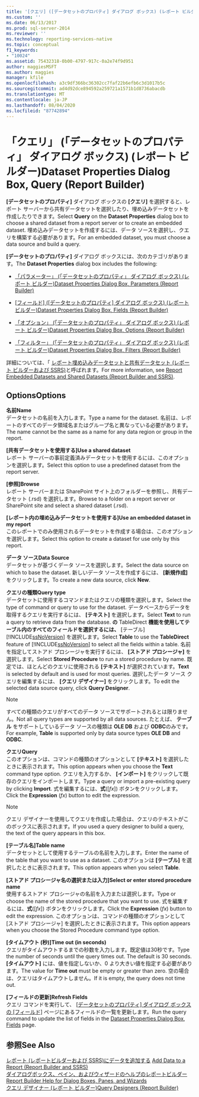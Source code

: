 ```yaml
---
title: '[クエリ] ([データセットのプロパティ] ダイアログ ボックス) (レポート ビルダー) | Microsoft Docs'
ms.custom: ''
ms.date: 06/13/2017
ms.prod: sql-server-2014
ms.reviewer: ''
ms.technology: reporting-services-native
ms.topic: conceptual
f1_keywords:
- "10024"
ms.assetid: 75432318-0b00-4797-917c-0a2e74f9d951
author: maggiesMSFT
ms.author: maggies
manager: kfile
ms.openlocfilehash: a3c9df366bc36302cc7faf22b6efb6c3d1017b5c
ms.sourcegitcommit: ad4d92dce894592a259721a1571b1d8736abacdb
ms.translationtype: MT
ms.contentlocale: ja-JP
ms.lasthandoff: 08/04/2020
ms.locfileid: "87742894"
---
```

# <a name="dataset-properties-dialog-box-query-report-builder"></a><span data-ttu-id="7f938-102">「クエリ」 (「データセットのプロパティ」 ダイアログ ボックス) (レポート ビルダー)</span><span class="sxs-lookup"><span data-stu-id="7f938-102">Dataset Properties Dialog Box, Query (Report Builder)</span></span>
  <span data-ttu-id="7f938-103">**[データセットのプロパティ]** ダイアログ ボックスの **[クエリ]** を選択すると、レポート サーバーから共有データセットを選択したり、埋め込みデータセットを作成したりできます。</span><span class="sxs-lookup"><span data-stu-id="7f938-103">Select **Query** on the **Dataset Properties** dialog box to choose a shared dataset from a report server or to create an embedded dataset.</span></span> <span data-ttu-id="7f938-104">埋め込みデータセットを作成するには、データ ソースを選択し、クエリを構築する必要があります。</span><span class="sxs-lookup"><span data-stu-id="7f938-104">For an embedded dataset, you must choose a data source and build a query.</span></span>  
  
 <span data-ttu-id="7f938-105">**[データセットのプロパティ]** ダイアログ ボックスには、次のカテゴリがあります。</span><span class="sxs-lookup"><span data-stu-id="7f938-105">The **Dataset Properties** dialog box includes the following:</span></span>  
  
-   [<span data-ttu-id="7f938-106">「パラメーター」 (「データセットのプロパティ」 ダイアログ ボックス) &#40;レポート ビルダー&#41;</span><span class="sxs-lookup"><span data-stu-id="7f938-106">Dataset Properties Dialog Box, Parameters &#40;Report Builder&#41;</span></span>](../dataset-properties-dialog-box-parameters-report-builder.md)  
  
-   <span data-ttu-id="7f938-107">[[フィールド] ([データセットのプロパティ] ダイアログ ボックス) &#40;レポート ビルダー&#41;](../dataset-properties-dialog-box-fields-report-builder.md)</span><span class="sxs-lookup"><span data-stu-id="7f938-107">[Dataset Properties Dialog Box, Fields &#40;Report Builder&#41;](../dataset-properties-dialog-box-fields-report-builder.md)</span></span>  
  
-   [<span data-ttu-id="7f938-108">「オプション」 (「データセットのプロパティ」 ダイアログ ボックス) &#40;レポート ビルダー&#41;</span><span class="sxs-lookup"><span data-stu-id="7f938-108">Dataset Properties Dialog Box, Options &#40;Report Builder&#41;</span></span>](dataset-properties-dialog-box-options-report-builder.md)  
  
-   [<span data-ttu-id="7f938-109">「フィルター」 (「データセットのプロパティ」 ダイアログ ボックス) &#40;レポート ビルダー&#41;</span><span class="sxs-lookup"><span data-stu-id="7f938-109">Dataset Properties Dialog Box, Filters &#40;Report Builder&#41;</span></span>](../dataset-properties-dialog-box-filters-report-builder.md)  
  
 <span data-ttu-id="7f938-110">詳細については、「 [レポート埋め込みデータセットと共有データセット &#40;レポート ビルダーおよび SSRS&#41;](report-embedded-datasets-and-shared-datasets-report-builder-and-ssrs.md)と呼ばれます。</span><span class="sxs-lookup"><span data-stu-id="7f938-110">For more information, see [Report Embedded Datasets and Shared Datasets &#40;Report Builder and SSRS&#41;](report-embedded-datasets-and-shared-datasets-report-builder-and-ssrs.md).</span></span>  
  
## <a name="options"></a><span data-ttu-id="7f938-111">Options</span><span class="sxs-lookup"><span data-stu-id="7f938-111">Options</span></span>  
 <span data-ttu-id="7f938-112">**名前**</span><span class="sxs-lookup"><span data-stu-id="7f938-112">**Name**</span></span>  
 <span data-ttu-id="7f938-113">データセットの名前を入力します。</span><span class="sxs-lookup"><span data-stu-id="7f938-113">Type a name for the dataset.</span></span> <span data-ttu-id="7f938-114">名前は、レポートのすべてのデータ領域名またはグループ名と異なっている必要があります。</span><span class="sxs-lookup"><span data-stu-id="7f938-114">The name cannot be the same as a name for any data region or group in the report.</span></span>  
  
 <span data-ttu-id="7f938-115">**[共有データセットを使用する]**</span><span class="sxs-lookup"><span data-stu-id="7f938-115">**Use a shared dataset**</span></span>  
 <span data-ttu-id="7f938-116">レポート サーバーの事前定義済みデータセットを使用するには、このオプションを選択します。</span><span class="sxs-lookup"><span data-stu-id="7f938-116">Select this option to use a predefined dataset from the report server.</span></span>  
  
 <span data-ttu-id="7f938-117">**[参照]**</span><span class="sxs-lookup"><span data-stu-id="7f938-117">**Browse**</span></span>  
 <span data-ttu-id="7f938-118">レポート サーバーまたは SharePoint サイト上のフォルダーを参照し、共有データセット (.rsd) を選択します。</span><span class="sxs-lookup"><span data-stu-id="7f938-118">Browse to a folder on a report server or SharePoint site and select a shared dataset (.rsd).</span></span>  
  
 <span data-ttu-id="7f938-119">**[レポート内の埋め込みデータセットを使用する]**</span><span class="sxs-lookup"><span data-stu-id="7f938-119">**Use an embedded dataset in my report**</span></span>  
 <span data-ttu-id="7f938-120">このレポートでのみ使用されるデータセットを作成する場合は、このオプションを選択します。</span><span class="sxs-lookup"><span data-stu-id="7f938-120">Select this option to create a dataset for use only by this report.</span></span>  
  
 <span data-ttu-id="7f938-121">**データ ソース**</span><span class="sxs-lookup"><span data-stu-id="7f938-121">**Data Source**</span></span>  
 <span data-ttu-id="7f938-122">データセットが基づくデータ ソースを選択します。</span><span class="sxs-lookup"><span data-stu-id="7f938-122">Select the data source on which to base the dataset.</span></span> <span data-ttu-id="7f938-123">新しいデータ ソースを作成するには、 **[新規作成]** をクリックします。</span><span class="sxs-lookup"><span data-stu-id="7f938-123">To create a new data source, click **New**.</span></span>  
  
 <span data-ttu-id="7f938-124">**クエリの種類**</span><span class="sxs-lookup"><span data-stu-id="7f938-124">**Query type**</span></span>  
 <span data-ttu-id="7f938-125">データセットに使用するコマンドまたはクエリの種類を選択します。</span><span class="sxs-lookup"><span data-stu-id="7f938-125">Select the type of command or query to use for the dataset.</span></span> <span data-ttu-id="7f938-126">データベースからデータを取得するクエリを実行するには、 **[テキスト]** を選択します。</span><span class="sxs-lookup"><span data-stu-id="7f938-126">Select **Text** to run a query to retrieve data from the database.</span></span> <span data-ttu-id="7f938-127">**の** TableDirect **機能を使用してテーブル内のすべてのフィールドを選択するには、** [テーブル] [!INCLUDE[ssNoVersion](../../includes/ssnoversion-md.md)] を選択します。</span><span class="sxs-lookup"><span data-stu-id="7f938-127">Select **Table** to use the **TableDirect** feature of [!INCLUDE[ssNoVersion](../../includes/ssnoversion-md.md)] to select all the fields within a table.</span></span> <span data-ttu-id="7f938-128">名前を指定してストアド プロシージャを実行するには、 **[ストアド プロシージャ]** を選択します。</span><span class="sxs-lookup"><span data-stu-id="7f938-128">Select **Stored Procedure** to run a stored procedure by name.</span></span> <span data-ttu-id="7f938-129">既定では、ほとんどのクエリに使用される **[テキスト]** が選択されています。</span><span class="sxs-lookup"><span data-stu-id="7f938-129">**Text** is selected by default and is used for most queries.</span></span> <span data-ttu-id="7f938-130">選択したデータ ソース クエリを編集するには、 **[クエリ デザイナー]** をクリックします。</span><span class="sxs-lookup"><span data-stu-id="7f938-130">To edit the selected data source query, click **Query Designer**.</span></span>  
  
> [!NOTE]  
>  <span data-ttu-id="7f938-131">すべての種類のクエリがすべてのデータ ソースでサポートされるとは限りません。</span><span class="sxs-lookup"><span data-stu-id="7f938-131">Not all query types are supported by all data sources.</span></span> <span data-ttu-id="7f938-132">たとえば、 **テーブル** をサポートしているデータ ソースの種類は **OLE DB** および **ODBC**のみです。</span><span class="sxs-lookup"><span data-stu-id="7f938-132">For example, **Table** is supported only by data source types **OLE DB** and **ODBC**.</span></span>  
  
 <span data-ttu-id="7f938-133">**クエリ**</span><span class="sxs-lookup"><span data-stu-id="7f938-133">**Query**</span></span>  
 <span data-ttu-id="7f938-134">このオプションは、コマンドの種類のオプションとして **[テキスト]** を選択したときに表示されます。</span><span class="sxs-lookup"><span data-stu-id="7f938-134">This option appears when you choose the **Text** command type option.</span></span> <span data-ttu-id="7f938-135">クエリを入力するか、 **[インポート]** をクリックして既存のクエリをインポートします。</span><span class="sxs-lookup"><span data-stu-id="7f938-135">Type a query or import a pre-existing query by clicking **Import**.</span></span> <span data-ttu-id="7f938-136">式を編集するには、**式**([*fx*]) ボタンをクリックします。</span><span class="sxs-lookup"><span data-stu-id="7f938-136">Click the **Expression** (*fx*) button to edit the expression.</span></span>  
  
> [!NOTE]  
>  <span data-ttu-id="7f938-137">クエリ デザイナーを使用してクエリを作成した場合は、クエリのテキストがこのボックスに表示されます。</span><span class="sxs-lookup"><span data-stu-id="7f938-137">If you used a query designer to build a query, the text of the query appears in this box.</span></span>  
  
 <span data-ttu-id="7f938-138">**[テーブル名]**</span><span class="sxs-lookup"><span data-stu-id="7f938-138">**Table name**</span></span>  
 <span data-ttu-id="7f938-139">データセットとして使用するテーブルの名前を入力します。</span><span class="sxs-lookup"><span data-stu-id="7f938-139">Enter the name of the table that you want to use as a dataset.</span></span> <span data-ttu-id="7f938-140">このオプションは **[テーブル]** を選択したときに表示されます。</span><span class="sxs-lookup"><span data-stu-id="7f938-140">This option appears when you select **Table**.</span></span>  
  
 <span data-ttu-id="7f938-141">**[ストアド プロシージャ名の選択または入力]**</span><span class="sxs-lookup"><span data-stu-id="7f938-141">**Select or enter stored procedure name**</span></span>  
 <span data-ttu-id="7f938-142">使用するストアド プロシージャの名前を入力または選択します。</span><span class="sxs-lookup"><span data-stu-id="7f938-142">Type or choose the name of the stored procedure that you want to use.</span></span> <span data-ttu-id="7f938-143">式を編集するには、**式**([*fx*]) ボタンをクリックします。</span><span class="sxs-lookup"><span data-stu-id="7f938-143">Click the **Expression** (*fx*) button to edit the expression.</span></span> <span data-ttu-id="7f938-144">このオプションは、コマンドの種類のオプションとして [ストアド プロシージャ] を選択したときに表示されます。</span><span class="sxs-lookup"><span data-stu-id="7f938-144">This option appears when you choose the Stored Procedure command type option.</span></span>  
  
 <span data-ttu-id="7f938-145">**[タイムアウト (秒)]**</span><span class="sxs-lookup"><span data-stu-id="7f938-145">**Time out (in seconds)**</span></span>  
 <span data-ttu-id="7f938-146">クエリがタイムアウトするまでの秒数を入力します。既定値は30秒です。</span><span class="sxs-lookup"><span data-stu-id="7f938-146">Type the number of seconds until the query times out. The default is 30 seconds.</span></span> <span data-ttu-id="7f938-147">**[タイムアウト]** には、値を指定しないか、0 より大きい値を指定する必要があります。</span><span class="sxs-lookup"><span data-stu-id="7f938-147">The value for **Time out** must be empty or greater than zero.</span></span> <span data-ttu-id="7f938-148">空の場合は、クエリはタイムアウトしません。</span><span class="sxs-lookup"><span data-stu-id="7f938-148">If it is empty, the query does not time out.</span></span>  
  
 <span data-ttu-id="7f938-149">**[フィールドの更新]**</span><span class="sxs-lookup"><span data-stu-id="7f938-149">**Refresh Fields**</span></span>  
 <span data-ttu-id="7f938-150">クエリ コマンドを実行して、 [[データセットのプロパティ] ダイアログ ボックスの [フィールド]](../dataset-properties-dialog-box-fields-report-builder.md) ページにあるフィールドの一覧を更新します。</span><span class="sxs-lookup"><span data-stu-id="7f938-150">Run the query command to update the list of fields in the [Dataset Properties Dialog Box, Fields](../dataset-properties-dialog-box-fields-report-builder.md) page.</span></span>  
  
## <a name="see-also"></a><span data-ttu-id="7f938-151">参照</span><span class="sxs-lookup"><span data-stu-id="7f938-151">See Also</span></span>  
 <span data-ttu-id="7f938-152">[レポート &#40;レポートビルダーおよび SSRS&#41;にデータを追加する](report-datasets-ssrs.md) </span><span class="sxs-lookup"><span data-stu-id="7f938-152">[Add Data to a Report &#40;Report Builder and SSRS&#41;](report-datasets-ssrs.md) </span></span>  
 <span data-ttu-id="7f938-153">[ダイアログボックス、ペイン、およびウィザードのヘルプのレポートビルダー](../report-builder-help-for-dialog-boxes-panes-and-wizards.md) </span><span class="sxs-lookup"><span data-stu-id="7f938-153">[Report Builder Help for Dialog Boxes, Panes, and Wizards](../report-builder-help-for-dialog-boxes-panes-and-wizards.md) </span></span>  
 [<span data-ttu-id="7f938-154">クエリ デザイナー &#40;レポート ビルダー&#41;</span><span class="sxs-lookup"><span data-stu-id="7f938-154">Query Designers &#40;Report Builder&#41;</span></span>](../query-designers-report-builder.md)  
  
  

